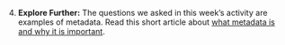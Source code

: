 4. **Explore Further:** The questions we asked in this week’s activity are examples of metadata. Read this short article about [what metadata is and why it is important](https://data.research.cornell.edu/content/writing-metadata).
